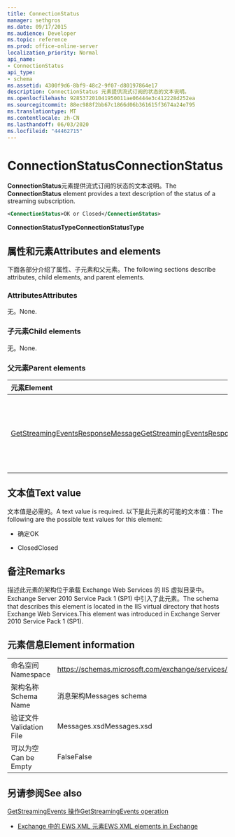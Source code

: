 ```yaml
---
title: ConnectionStatus
manager: sethgros
ms.date: 09/17/2015
ms.audience: Developer
ms.topic: reference
ms.prod: office-online-server
localization_priority: Normal
api_name:
- ConnectionStatus
api_type:
- schema
ms.assetid: 4300f9d6-8bf9-48c2-9f07-d80197864e17
description: ConnectionStatus 元素提供流式订阅的状态的文本说明。
ms.openlocfilehash: 928537201041950011ae06444e3c412228d252ea
ms.sourcegitcommit: 88ec988f2bb67c1866d06b361615f3674a24e795
ms.translationtype: MT
ms.contentlocale: zh-CN
ms.lasthandoff: 06/03/2020
ms.locfileid: "44462715"
---
```

# <a name="connectionstatus"></a><span data-ttu-id="6f59d-103">ConnectionStatus</span><span class="sxs-lookup"><span data-stu-id="6f59d-103">ConnectionStatus</span></span>

<span data-ttu-id="6f59d-104">**ConnectionStatus**元素提供流式订阅的状态的文本说明。</span><span class="sxs-lookup"><span data-stu-id="6f59d-104">The **ConnectionStatus** element provides a text description of the status of a streaming subscription.</span></span> 
  
```xml
<ConnectionStatus>OK or Closed</ConnectionStatus>
```

 <span data-ttu-id="6f59d-105">**ConnectionStatusType**</span><span class="sxs-lookup"><span data-stu-id="6f59d-105">**ConnectionStatusType**</span></span>
## <a name="attributes-and-elements"></a><span data-ttu-id="6f59d-106">属性和元素</span><span class="sxs-lookup"><span data-stu-id="6f59d-106">Attributes and elements</span></span>

<span data-ttu-id="6f59d-107">下面各部分介绍了属性、子元素和父元素。</span><span class="sxs-lookup"><span data-stu-id="6f59d-107">The following sections describe attributes, child elements, and parent elements.</span></span>
  
### <a name="attributes"></a><span data-ttu-id="6f59d-108">Attributes</span><span class="sxs-lookup"><span data-stu-id="6f59d-108">Attributes</span></span>

<span data-ttu-id="6f59d-109">无。</span><span class="sxs-lookup"><span data-stu-id="6f59d-109">None.</span></span>
  
### <a name="child-elements"></a><span data-ttu-id="6f59d-110">子元素</span><span class="sxs-lookup"><span data-stu-id="6f59d-110">Child elements</span></span>

<span data-ttu-id="6f59d-111">无。</span><span class="sxs-lookup"><span data-stu-id="6f59d-111">None.</span></span>
  
### <a name="parent-elements"></a><span data-ttu-id="6f59d-112">父元素</span><span class="sxs-lookup"><span data-stu-id="6f59d-112">Parent elements</span></span>

|<span data-ttu-id="6f59d-113">**元素**</span><span class="sxs-lookup"><span data-stu-id="6f59d-113">**Element**</span></span>|<span data-ttu-id="6f59d-114">**说明**</span><span class="sxs-lookup"><span data-stu-id="6f59d-114">**Description**</span></span>|
|:-----|:-----|
|[<span data-ttu-id="6f59d-115">GetStreamingEventsResponseMessage</span><span class="sxs-lookup"><span data-stu-id="6f59d-115">GetStreamingEventsResponseMessage</span></span>](getstreamingeventsresponsemessage.md) <br/> |<span data-ttu-id="6f59d-116">包含单个[GetStreamingEvents 操作](getstreamingevents-operation.md)请求的状态和结果。</span><span class="sxs-lookup"><span data-stu-id="6f59d-116">Contains the status and result of a single [GetStreamingEvents operation](getstreamingevents-operation.md) request.</span></span>  <br/> |
   
## <a name="text-value"></a><span data-ttu-id="6f59d-117">文本值</span><span class="sxs-lookup"><span data-stu-id="6f59d-117">Text value</span></span>

<span data-ttu-id="6f59d-118">文本值是必需的。</span><span class="sxs-lookup"><span data-stu-id="6f59d-118">A text value is required.</span></span> <span data-ttu-id="6f59d-119">以下是此元素的可能的文本值：</span><span class="sxs-lookup"><span data-stu-id="6f59d-119">The following are the possible text values for this element:</span></span>
  
- <span data-ttu-id="6f59d-120">确定</span><span class="sxs-lookup"><span data-stu-id="6f59d-120">OK</span></span>
    
- <span data-ttu-id="6f59d-121">Closed</span><span class="sxs-lookup"><span data-stu-id="6f59d-121">Closed</span></span>
    
## <a name="remarks"></a><span data-ttu-id="6f59d-122">备注</span><span class="sxs-lookup"><span data-stu-id="6f59d-122">Remarks</span></span>

<span data-ttu-id="6f59d-123">描述此元素的架构位于承载 Exchange Web Services 的 IIS 虚拟目录中。Exchange Server 2010 Service Pack 1 (SP1) 中引入了此元素。</span><span class="sxs-lookup"><span data-stu-id="6f59d-123">The schema that describes this element is located in the IIS virtual directory that hosts Exchange Web Services.This element was introduced in Exchange Server 2010 Service Pack 1 (SP1).</span></span>
  
## <a name="element-information"></a><span data-ttu-id="6f59d-124">元素信息</span><span class="sxs-lookup"><span data-stu-id="6f59d-124">Element information</span></span>

|||
|:-----|:-----|
|<span data-ttu-id="6f59d-125">命名空间</span><span class="sxs-lookup"><span data-stu-id="6f59d-125">Namespace</span></span>  <br/> |https://schemas.microsoft.com/exchange/services/2006/messages  <br/> |
|<span data-ttu-id="6f59d-126">架构名称</span><span class="sxs-lookup"><span data-stu-id="6f59d-126">Schema Name</span></span>  <br/> |<span data-ttu-id="6f59d-127">消息架构</span><span class="sxs-lookup"><span data-stu-id="6f59d-127">Messages schema</span></span>  <br/> |
|<span data-ttu-id="6f59d-128">验证文件</span><span class="sxs-lookup"><span data-stu-id="6f59d-128">Validation File</span></span>  <br/> |<span data-ttu-id="6f59d-129">Messages.xsd</span><span class="sxs-lookup"><span data-stu-id="6f59d-129">Messages.xsd</span></span>  <br/> |
|<span data-ttu-id="6f59d-130">可以为空</span><span class="sxs-lookup"><span data-stu-id="6f59d-130">Can be Empty</span></span>  <br/> |<span data-ttu-id="6f59d-131">False</span><span class="sxs-lookup"><span data-stu-id="6f59d-131">False</span></span>  <br/> |
   
## <a name="see-also"></a><span data-ttu-id="6f59d-132">另请参阅</span><span class="sxs-lookup"><span data-stu-id="6f59d-132">See also</span></span>



[<span data-ttu-id="6f59d-133">GetStreamingEvents 操作</span><span class="sxs-lookup"><span data-stu-id="6f59d-133">GetStreamingEvents operation</span></span>](getstreamingevents-operation.md)


- [<span data-ttu-id="6f59d-134">Exchange 中的 EWS XML 元素</span><span class="sxs-lookup"><span data-stu-id="6f59d-134">EWS XML elements in Exchange</span></span>](ews-xml-elements-in-exchange.md)

